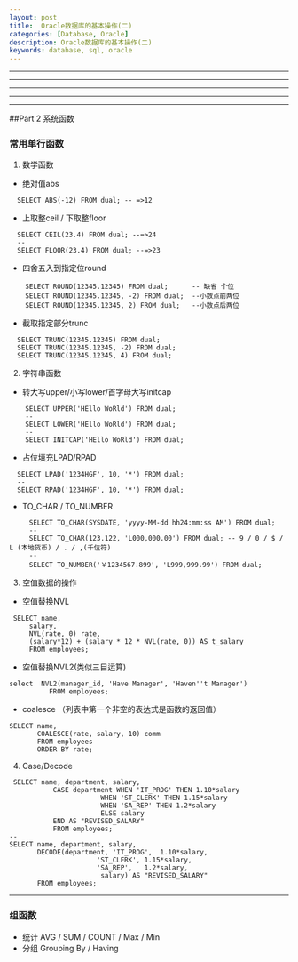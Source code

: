 ```yaml
---
layout: post
title:  Oracle数据库的基本操作(二)
categories: [Database, Oracle]
description: Oracle数据库的基本操作(二)
keywords: database, sql, oracle
---
```


---
---
---
---
---
##Part 2 系统函数

### 常用单行函数
1. 数学函数
+ 绝对值abs 
``` 
  SELECT ABS(-12) FROM dual; -- =>12
```
+ 上取整ceil / 下取整floor 
```
  SELECT CEIL(23.4) FROM dual; --=>24
  --
  SELECT FLOOR(23.4) FROM dual; --=>23
```
+ 四舍五入到指定位round
```
	SELECT ROUND(12345.12345) FROM dual;      -- 缺省 个位
	SELECT ROUND(12345.12345, -2) FROM dual;  --小数点前两位 
	SELECT ROUND(12345.12345, 2) FROM dual;   --小数点后两位 
```
+ 截取指定部分trunc
```
  SELECT TRUNC(12345.12345) FROM dual;  
  SELECT TRUNC(12345.12345, -2) FROM dual;  
  SELECT TRUNC(12345.12345, 4) FROM dual;  
```
2. 字符串函数
+ 转大写upper/小写lower/首字母大写initcap
```
	SELECT UPPER('HEllo WoRld') FROM dual;  
	--
	SELECT LOWER('HEllo WoRld') FROM dual;  
	--
	SELECT INITCAP('HEllo WoRld') FROM dual;  
```
+ 占位填充LPAD/RPAD
```
  SELECT LPAD('1234HGF', 10, '*') FROM dual;  
  --
  SELECT RPAD('1234HGF', 10, '*') FROM dual;  
```
+ TO_CHAR / TO_NUMBER
```
	 SELECT TO_CHAR(SYSDATE, 'yyyy-MM-dd hh24:mm:ss AM') FROM dual;
	 --
	 SELECT TO_CHAR(123.122, 'L000,000.00') FROM dual; -- 9 / 0 / $ / L (本地货币) / . / ,(千位符)
	 --
	 SELECT TO_NUMBER('￥1234567.899', 'L999,999.99') FROM dual;  
```
3. 空值数据的操作
+ 空值替换NVL
```
 SELECT name,
     salary,
     NVL(rate, 0) rate,
     (salary*12) + (salary * 12 * NVL(rate, 0)) AS t_salary
     FROM employees;
```
+ 空值替换NVL2(类似三目运算)
```
select  NVL2(manager_id, 'Have Manager', 'Haven''t Manager')
          FROM employees;
```
+ coalesce （列表中第一个非空的表达式是函数的返回值）
```
SELECT name,
       COALESCE(rate, salary, 10) comm
       FROM employees
       ORDER BY rate; 
```
4. Case/Decode
```
 SELECT name, department, salary,
           CASE department WHEN 'IT_PROG' THEN 1.10*salary
                       WHEN 'ST_CLERK' THEN 1.15*salary
                       WHEN 'SA_REP' THEN 1.2*salary
                       ELSE salary
           END AS "REVISED_SALARY"
           FROM employees;
--
SELECT name, department, salary,
       DECODE(department, 'IT_PROG',  1.10*salary,
                      'ST_CLERK', 1.15*salary,
                      'SA_REP',   1.2*salary,
                       salary) AS "REVISED_SALARY"
       FROM employees;
```

---
### 组函数
+ 统计 AVG / SUM / COUNT / Max / Min
+ 分组 Grouping By / Having